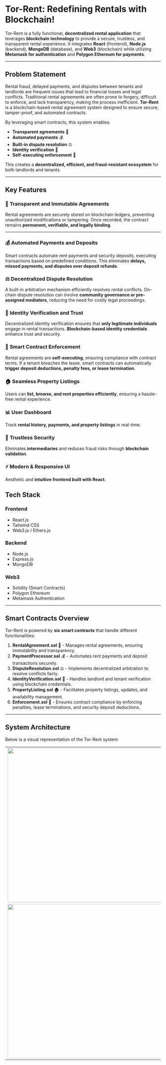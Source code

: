 # **Tor-Rent: Redefining Rentals with Blockchain!**

Tor-Rent is a fully functional, **decentralized rental application** that leverages **blockchain technology** to provide a secure, trustless, and transparent rental experience. It integrates **React** (frontend), **Node.js** (backend), **MongoDB** (database), and **Web3** (blockchain) while utilizing **Metamask for authentication** and **Polygon Ethereum for payments**.

---

## **Problem Statement**

Rental fraud, delayed payments, and disputes between tenants and landlords are frequent issues that lead to financial losses and legal conflicts. Traditional rental agreements are often prone to forgery, difficult to enforce, and lack transparency, making the process inefficient. **Tor-Rent** is a blockchain-based rental agreement system designed to ensure secure, tamper-proof, and automated contracts. 

By leveraging smart contracts, this system enables:
- **Transparent agreements** 📜
- **Automated payments** 💰
- **Built-in dispute resolution** ⚖️
- **Identity verification** 🔐
- **Self-executing enforcement** 🔗

This creates a **decentralized, efficient, and fraud-resistant ecosystem** for both landlords and tenants.

---

## **Key Features**

### 🔗 **Transparent and Immutable Agreements**
Rental agreements are securely stored on blockchain ledgers, preventing unauthorized modifications or tampering. Once recorded, the contract remains **permanent, verifiable, and legally binding**.

---

### 💰 **Automated Payments and Deposits**
Smart contracts automate rent payments and security deposits, executing transactions based on predefined conditions. This eliminates **delays, missed payments, and disputes over deposit refunds**.


### ⚖️ **Decentralized Dispute Resolution**
A built-in arbitration mechanism efficiently resolves rental conflicts. On-chain dispute resolution can involve **community governance or pre-assigned mediators**, reducing the need for costly legal proceedings.



### 🔐 **Identity Verification and Trust**
Decentralized identity verification ensures that **only legitimate individuals** engage in rental transactions. **Blockchain-based identity credentials** enhance trust and security.



### 📜 **Smart Contract Enforcement**
Rental agreements are **self-executing**, ensuring compliance with contract terms. If a tenant breaches the lease, smart contracts can automatically **trigger deposit deductions, penalty fees, or lease termination**.



### 🏠 **Seamless Property Listings**
Users can **list, browse, and rent properties efficiently**, ensuring a hassle-free rental experience.



### 📊 **User Dashboard**
Track **rental history, payments, and property listings** in real-time.



### 🏦 **Trustless Security**
Eliminates **intermediaries** and reduces fraud risks through **blockchain validation**.


### ⚡ **Modern & Responsive UI**
Aesthetic and **intuitive frontend built with React**.


## **Tech Stack**

### **Frontend**
- React.js
- Tailwind CSS
- Web3.js / Ethers.js

### **Backend**
- Node.js
- Express.js
- MongoDB

### **Web3**
- Solidity (Smart Contracts)
- Polygon Ethereum
- Metamask Authentication

---

## **Smart Contracts Overview**

Tor-Rent is powered by **six smart contracts** that handle different functionalities:

1. **RentalAgreement.sol** 📜 - Manages rental agreements, ensuring immutability and transparency.
2. **PaymentProcessor.sol** 💰 - Automates rent payments and deposit transactions securely.
3. **DisputeResolution.sol** ⚖️ - Implements decentralized arbitration to resolve conflicts fairly.
4. **IdentityVerification.sol** 🔐 - Handles landlord and tenant verification using blockchain credentials.
5. **PropertyListing.sol** 🏠 - Facilitates property listings, updates, and availability management.
6. **Enforcement.sol** 📑 - Ensures contract compliance by enforcing penalties, lease terminations, and security deposit deductions.

---

## **System Architecture**

Below is a visual representation of the Tor-Rent system:



<table>
  <tr>
    <td><img src="https://github.com/user-attachments/assets/cf81ebcc-ce06-4514-af32-51c5be87e84b" width="500"></td>
    <td><img src="https://github.com/user-attachments/assets/25c603e4-669e-4387-bc51-68d5171bf00a" width="500"></td>
  </tr>
  <tr>
    <td><img src="https://github.com/user-attachments/assets/0d187587-ddf6-4b5d-bd8f-fb7e9c41522f" width="500"></td>
    <td><img src="images/architecture8.png" width="500"></td>
  </tr>

</table>


